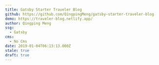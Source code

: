 ```yaml
---
title: Gatsby Starter Traveler Blog
github: https://github.com/QingpingMeng/gatsby-starter-traveler-blog
demo: https://traveler-blog.netlify.app/
author: Qingping Meng
ssg:
  - Gatsby
cms:
  - No Cms
date: 2019-01-04T06:13:13.000Z
stale: true
draft: true
---
```

